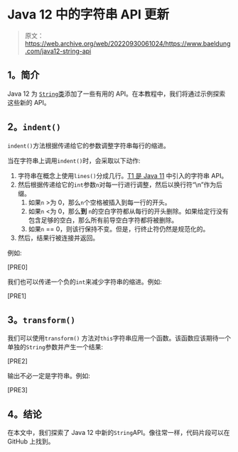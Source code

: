 # Java 12 中的字符串 API 更新

> 原文：<https://web.archive.org/web/20220930061024/https://www.baeldung.com/java12-string-api>

## **1。简介**

Java 12 为 [`String`类](/web/20220813064811/https://www.baeldung.com/java-string)添加了一些有用的 API。在本教程中，我们将通过示例探索这些新的 API。

## **2。`indent()`**

`indent()`方法根据传递给它的参数调整字符串每行的缩进。

当在字符串上调用`indent()`时，会采取以下动作:

1.  字符串在概念上使用`lines()`分成几行。[T1 是 Java 11](/web/20220813064811/https://www.baeldung.com/java-11-string-api) 中引入的字符串 API。
2.  然后根据传递给它的`int`参数`n`对每一行进行调整，然后以换行符“\n”作为后缀。
    1.  如果`n` >为 0，那么`n`个空格被插入到每一行的开头。
    2.  如果`n` <为 0，那么**到** `n`的空白字符都从每行的开头删除。如果给定行没有包含足够的空白，那么所有前导空白字符都将被删除。
    3.  如果`n` == 0，则该行保持不变。但是，行终止符仍然是规范化的。
3.  然后，结果行被连接并返回。

例如:

[PRE0]

我们也可以传递一个负的`int`来减少字符串的缩进。例如:

[PRE1]

## **3。`transform()`**

我们可以使用`transform()` 方法对`this`字符串应用一个函数。该函数应该期待一个单独的`String`参数并产生一个结果:

[PRE2]

输出不必一定是字符串。例如:

[PRE3]

## **4。结论**

在本文中，我们探索了 Java 12 中新的`String`API。像往常一样，代码片段可以在 GitHub 上找到。